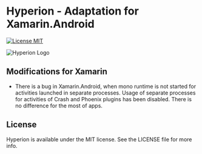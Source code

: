 # Hyperion - Adaptation for Xamarin.Android

[![License MIT](https://img.shields.io/badge/License-MIT-blue.svg?style=flat)]()

![Hyperion Logo](art/Hyperion-Logo.png)

## Modifications for Xamarin

* There is a bug in Xamarin.Android, when mono runtime is not started for activities launched in separate processes.
Usage of separate processes for activities of Crash and Phoenix plugins has been disabled.
There is no difference for the most of apps.

## License
Hyperion is available under the MIT license. See the LICENSE file for more info.
